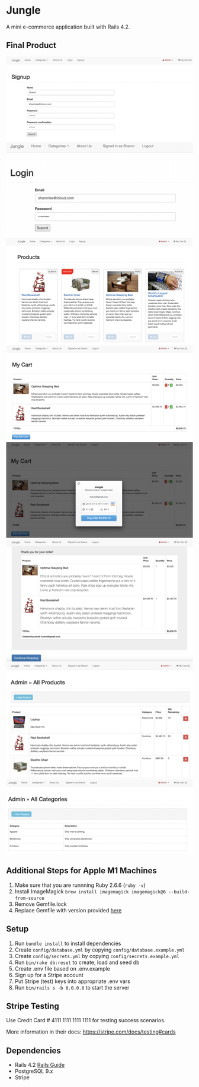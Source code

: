 # Jungle

A mini e-commerce application built with Rails 4.2.

## Final Product

!["Screenshot of User Signup Page"](https://github.com/sharonshlee/jungle-rails/blob/master/docs/user_signup.png)
!["Screenshot of User Login Page"](https://github.com/sharonshlee/jungle-rails/blob/master/docs/user_login.png)
!["Screenshot of Product Page"](https://github.com/sharonshlee/jungle-rails/blob/master/docs/products.png)
!["Screenshot of Shopping Cart Page"](https://github.com/sharonshlee/jungle-rails/blob/master/docs/shopping_cart.png)
!["Screenshot of Payment Page"](https://github.com/sharonshlee/jungle-rails/blob/master/docs/payment.png)
!["Screenshot of Order Summary Page"](https://github.com/sharonshlee/jungle-rails/blob/master/docs/order_summary.png)
!["Screenshot of Admin Products Page"](https://github.com/sharonshlee/jungle-rails/blob/master/docs/admin_all_products.png)
!["Screenshot of Admin Category Page"](https://github.com/sharonshlee/jungle-rails/blob/master/docs/admin_category.png)

## Additional Steps for Apple M1 Machines

1. Make sure that you are runnning Ruby 2.6.6 (`ruby -v`)
1. Install ImageMagick `brew install imagemagick imagemagick@6 --build-from-source`
1. Remove Gemfile.lock
1. Replace Gemfile with version provided [here](https://gist.githubusercontent.com/FrancisBourgouin/831795ae12c4704687a0c2496d91a727/raw/ce8e2104f725f43e56650d404169c7b11c33a5c5/Gemfile)

## Setup

1. Run `bundle install` to install dependencies
2. Create `config/database.yml` by copying `config/database.example.yml`
3. Create `config/secrets.yml` by copying `config/secrets.example.yml`
4. Run `bin/rake db:reset` to create, load and seed db
5. Create .env file based on .env.example
6. Sign up for a Stripe account
7. Put Stripe (test) keys into appropriate .env vars
8. Run `bin/rails s -b 0.0.0.0` to start the server

## Stripe Testing

Use Credit Card # 4111 1111 1111 1111 for testing success scenarios.

More information in their docs: <https://stripe.com/docs/testing#cards>

## Dependencies

- Rails 4.2 [Rails Guide](http://guides.rubyonrails.org/v4.2/)
- PostgreSQL 9.x
- Stripe
